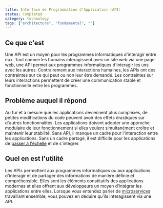 ```yaml
---
title: Interface de Programmation d'Application (API)
status: Completed
category: technology
tags: ["architecture", "fundamental", ""]
---
```


## Ce que c'est

Une API est un moyen pour les programmes informatiques d'interagir entre eux.
Tout comme les humains interagissent avec un site web via une page web, une API permet aux programmes informatiques d'interagir les uns avec les autres.
Contrairement aux interactions humaines, les APIs ont des contraintes sur ce qui peut ou non leur être demandé.
Les contraintes sur leurs interactions permettent de créer une communication stable et fonctionnelle entre les programmes.

## Problème auquel il répond

Au fur et à mesure que les applications deviennent plus complexes, de petites modifications du code peuvent avoir des effets drastiques sur d'autres fonctionnalités.
Les applications doivent adopter une approche modulaire de leur fonctionnement si elles veulent simultanément croître et maintenir leur stabilité.
Sans API, il manque un cadre pour l'interaction entre les applications.
Sans un cadre partagé, il est difficile pour les applications de [passer à l'échelle](/scalability/) et de s'intégrer.

## Quel en est l'utilité

Les APIs permettent aux programmes informatiques ou aux applications d'interagir et de partager des informations de manière définie et compréhensible.
Elles sont les éléments constitutifs des applications modernes et elles offrent aux développeurs un moyen d'intégrer les applications entre elles.
Lorsque vous entendez parler de [microservices](/microservices/) travaillant ensemble, vous pouvez en déduire qu'ils interagissent via une API.
